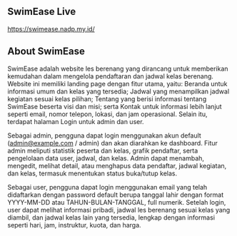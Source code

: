 ## SwimEase Live
https://swimease.nadp.my.id/

## About SwimEase

SwimEase adalah website les berenang yang dirancang untuk memberikan kemudahan dalam mengelola pendaftaran dan jadwal kelas berenang. Website ini memiliki landing page dengan fitur utama, yaitu: Beranda untuk informasi umum dan kelas yang tersedia; Jadwal yang menampilkan jadwal kegiatan sesuai kelas pilihan; Tentang yang berisi informasi tentang SwimEase beserta visi dan misi; serta Kontak untuk informasi lebih lanjut seperti email, nomor telepon, lokasi, dan jam operasional. Selain itu, terdapat halaman Login untuk admin dan user.

Sebagai admin, pengguna dapat login menggunakan akun default (admin@example.com / admin) dan akan diarahkan ke dashboard. Fitur admin meliputi statistik peserta dan kelas, grafik pendaftar, serta pengelolaan data user, jadwal, dan kelas. Admin dapat menambah, mengedit, melihat detail, atau menghapus data pendaftar, jadwal kegiatan, dan kelas, termasuk menentukan status buka/tutup kelas.

Sebagai user, pengguna dapat login menggunakan email yang telah didaftarkan dengan password default berupa tanggal lahir dengan format YYYY-MM-DD atau TAHUN-BULAN-TANGGAL, full numerik. Setelah login, user dapat melihat informasi pribadi, jadwal les berenang sesuai kelas yang diambil, dan jadwal kelas lain yang tersedia, lengkap dengan informasi seperti hari, jam, instruktur, kuota, dan harga.
